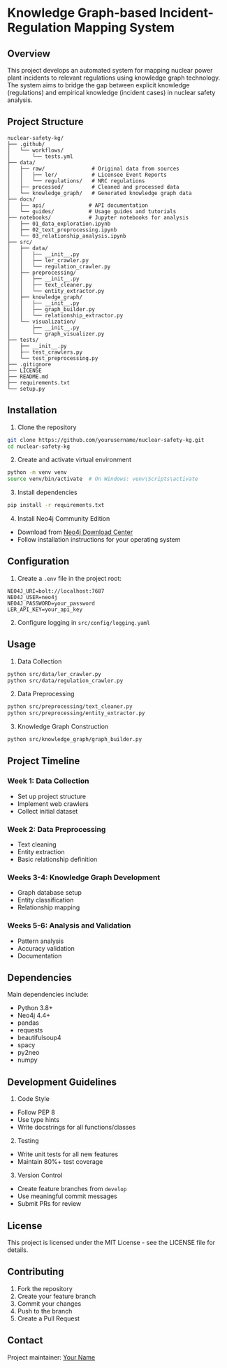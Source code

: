 # Knowledge Graph-based Incident-Regulation Mapping System

## Overview
This project develops an automated system for mapping nuclear power plant incidents to relevant regulations using knowledge graph technology. The system aims to bridge the gap between explicit knowledge (regulations) and empirical knowledge (incident cases) in nuclear safety analysis.

## Project Structure
```
nuclear-safety-kg/
├── .github/
│   └── workflows/
│       └── tests.yml
├── data/
│   ├── raw/               # Original data from sources
│   │   ├── ler/           # Licensee Event Reports
│   │   └── regulations/   # NRC regulations
│   ├── processed/         # Cleaned and processed data
│   └── knowledge_graph/   # Generated knowledge graph data
├── docs/
│   ├── api/              # API documentation
│   └── guides/           # Usage guides and tutorials
├── notebooks/            # Jupyter notebooks for analysis
│   ├── 01_data_exploration.ipynb
│   ├── 02_text_preprocessing.ipynb
│   └── 03_relationship_analysis.ipynb
├── src/
│   ├── data/
│   │   ├── __init__.py
│   │   ├── ler_crawler.py
│   │   └── regulation_crawler.py
│   ├── preprocessing/
│   │   ├── __init__.py
│   │   ├── text_cleaner.py
│   │   └── entity_extractor.py
│   ├── knowledge_graph/
│   │   ├── __init__.py
│   │   ├── graph_builder.py
│   │   └── relationship_extractor.py
│   └── visualization/
│       ├── __init__.py
│       └── graph_visualizer.py
├── tests/
│   ├── __init__.py
│   ├── test_crawlers.py
│   └── test_preprocessing.py
├── .gitignore
├── LICENSE
├── README.md
├── requirements.txt
└── setup.py
```

## Installation

1. Clone the repository
```bash
git clone https://github.com/yourusername/nuclear-safety-kg.git
cd nuclear-safety-kg
```

2. Create and activate virtual environment
```bash
python -m venv venv
source venv/bin/activate  # On Windows: venv\Scripts\activate
```

3. Install dependencies
```bash
pip install -r requirements.txt
```

4. Install Neo4j Community Edition
- Download from [Neo4j Download Center](https://neo4j.com/download/)
- Follow installation instructions for your operating system

## Configuration

1. Create a `.env` file in the project root:
```env
NEO4J_URI=bolt://localhost:7687
NEO4J_USER=neo4j
NEO4J_PASSWORD=your_password
LER_API_KEY=your_api_key
```

2. Configure logging in `src/config/logging.yaml`

## Usage

1. Data Collection
```bash
python src/data/ler_crawler.py
python src/data/regulation_crawler.py
```

2. Data Preprocessing
```bash
python src/preprocessing/text_cleaner.py
python src/preprocessing/entity_extractor.py
```

3. Knowledge Graph Construction
```bash
python src/knowledge_graph/graph_builder.py
```

## Project Timeline

### Week 1: Data Collection
- Set up project structure
- Implement web crawlers
- Collect initial dataset

### Week 2: Data Preprocessing
- Text cleaning
- Entity extraction
- Basic relationship definition

### Weeks 3-4: Knowledge Graph Development
- Graph database setup
- Entity classification
- Relationship mapping

### Weeks 5-6: Analysis and Validation
- Pattern analysis
- Accuracy validation
- Documentation

## Dependencies

Main dependencies include:
- Python 3.8+
- Neo4j 4.4+
- pandas
- requests
- beautifulsoup4
- spacy
- py2neo
- numpy

## Development Guidelines

1. Code Style
- Follow PEP 8
- Use type hints
- Write docstrings for all functions/classes

2. Testing
- Write unit tests for all new features
- Maintain 80%+ test coverage

3. Version Control
- Create feature branches from `develop`
- Use meaningful commit messages
- Submit PRs for review

## License
This project is licensed under the MIT License - see the LICENSE file for details.

## Contributing
1. Fork the repository
2. Create your feature branch
3. Commit your changes
4. Push to the branch
5. Create a Pull Request

## Contact
Project maintainer: [Your Name](mailto:your.email@example.com)
